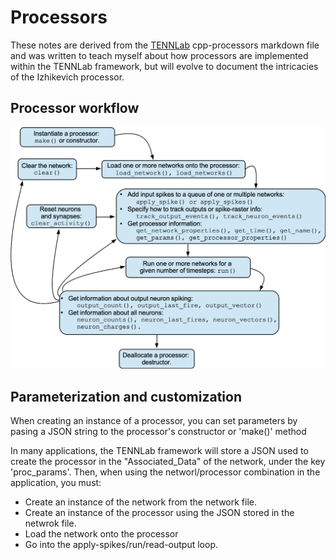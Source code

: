 # Processors

These notes are derived from the [TENNLab](https://bitbucket.org/neuromorphic-utk/framework/src/master/markdown/framework_processor.md) cpp-processors markdown file and was written to teach myself about how processors are implemented within the TENNLab framework, but will evolve to document the intricacies of the Izhikevich processor.

## Processor workflow

![processor_flowchart.png](processor_flowchart.png)

## Parameterization and customization

When creating an instance of a processor, you can set parameters by pasing a JSON string to the processor's constructor or 'make()' method

In many applications, the TENNLab framework will store a JSON used to create the processor in the "Associated_Data" of the network, under the key 'proc_params'. Then, when using the networl/processor combination in the application, you must:
 - Create an instance of the network from the network file.
 - Create an instance of the processor using the JSON stored in the netwrok file.
 - Load the network onto the processor
 - Go into the apply-spikes/run/read-output loop.
 
 
